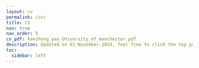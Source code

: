 ```yaml
---
layout: cv
permalink: /cv/
title: CV
nav: true
nav_order: 5
cv_pdf: kanzhong_yao_University_of_manchester.pdf
description: Updated on 01-November-2024, feel free to click the top pdf download button.
toc:
  sidebar: left
---
```

